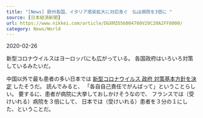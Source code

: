 ```yaml
---
title: "[News] 欧州各国、イタリア感染拡大に対応急ぐ　仏は病院を3倍に "
source: [日本経済新聞]
url: https://www.nikkei.com/article/DGXMZO56004760V20C20A2FF8000/
category: News/World
---
```


2020-02-26

 新型コロナウイルスはヨーロッパにも広がっている。
各国政府はいろいろ対策しているみたいだ。

 中国以外で最も患者の多い日本では
[新型コロナウイルス 政府 対策基本方針を決定](https://www3.nhk.or.jp/news/html/20200225/k10012300241000.html) したそうだ。
読んでみると、
「各自自己責任でがんばって」ということらしい。
要するに、患者が病院に大挙しておしかけそうなので、
フランスでは（受けいれる）病院を３倍にして、
日本では（受けいれる）患者を３分の１にした、ということだ。

